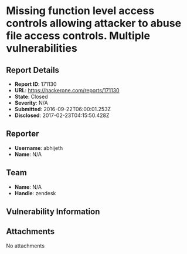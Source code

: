 # Missing function level access controls allowing attacker to abuse file access controls. Multiple vulnerabilities

## Report Details
- **Report ID**: 171130
- **URL**: https://hackerone.com/reports/171130
- **State**: Closed
- **Severity**: N/A
- **Submitted**: 2016-09-22T06:00:01.253Z
- **Disclosed**: 2017-02-23T04:15:50.428Z

## Reporter
- **Username**: abhijeth
- **Name**: N/A

## Team
- **Name**: N/A
- **Handle**: zendesk

## Vulnerability Information


## Attachments
No attachments
